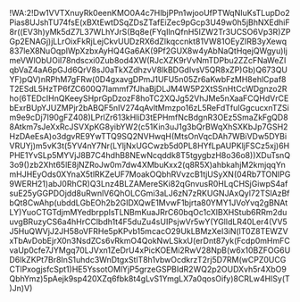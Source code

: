 !WA:2!Dw1VVTXnuyRk0eenKMO0A4c7HlbjPPn1wjooUfPTWqNIuKsTLupDo2Pias8UJshTU74fsE(xBXtEwtDSqZDsZTafEiZec9pGcp3U49w0h5jBhNXEdhiF8r((EV3h)yMk5dZ7L37WLhYJrS(Bq8e(FYqIlnQfnH5IZW2Tr3UCSO6Vp3R)ZPGp2ENAGj)jLLrOixFkRjLejCkvUUDzRX6dZIkqccnkt81VW81OEyZIRB3yXewq837leX8NuOqpIWpXzbxAyHQ4Ga6AK(9Pf2GUX8w4yAbNaQtHqejQWgyu)IjmeVWlObUOiI78ndscxi0Zub8od4XW(RJcXZK9rVvNmTDPbu2ZZcFNaWeZIqbVaZ4aA6pGJd6QrV8sJ0aTkXZdhzvV8lkBDGdIvsV5QR8xZP)Gb)Q673QUYF)pQV)nRPhM7gFRw(0D4gxavgDPmJ1UFU5n05Zr6aKwbFzMH8ehlCpaf8T2ESdL5HzTP6fZC600Q7Iammf7fJhaBjDLJM4W5P2XtSSnHtCcWDgnzo2Rho(6TEDcIHnQKeeySHprGpDzozF8hoTC2XQJg52VhJMe5nXaaFCQHdVrCEbExrBUpYJUZMPjr2bABQF5nIV274qAvltMmzpo16zL5ReFdTfuIGgcucxnTZSim9e9cDj7I90gFZ408)LPrlZr613kHliD3tEPHmfNcBdgnR3OEz5SmaZkFgQD88Atkm7sJeXxRcJSVXpKG8yibYW2(c51Kin3uJ1g3bQrBWqXhSXKbJp7GSH2HzDAeEsA)o3dgvRE9YwTTQ9SQ2NVHwqH(MtsOnVqcDAh7WBiVDw5DYBiVRUYj)m5vK3t(5YV4nY7Nr(LYljNxUGCwzb5d0PL8HYfLpAUPKljFSCz5xj)6HPHE1YvSLp5MYVjJ8B7C4hdhB8NEwNcqddk8T5tgygbzH8o36o8))XDuTsnQ3o9()zb2Xht65lE8jNZRoJw0m7dw4XMbuKxx2(q8R5X)ahbkahjM2kmjqqYnmHJHEyOds0XYnaX5tlRKZeUF7MoakOQbhRVvzcB1tjUSyXN(04Rb7TONIPG9WERH21)abJ0RhCR)Q3Lnz4BLZAMereSKi82qGnvusR0HLqCHSjGiwpS4afsuE25yGGPDOjdd8uRwnlV6QhOLCGmi3aLJ6zN7zRKUGNJAxQyl72TSlAzBfbQt8CwAhp(ubddLGbEOh2b2GIDXQwE1MvwF1bjrta80YMY1JVoYvq2gBNAtLY)YuoCTGTdjmMYedbrppIsTLNBmKuaJRrC60bqOc1cXlBXHStub6RRm2duuvgBRuzyCS6a4hHrCClbdh1t4F5duZu4sUIPsjwVr5wY(YGlldLR40Ler4(VV5J5HuQWVjJ2JH58oVFRHe5pKPvb15mcacO29UkLBMzXeI3iN(lT0Z8TEWZVxTbAvDobEjrX0n3NsdZCs6vRkmO4QokNwLSkxU(erDnt87yk(Fcdp0mHmFCvaUp0cfe7JYMgq70LJVxn1ZeDrU4xPicKOEMi2RwV28NpB(w6x10BZFOG6UD6lkZKPt7Br8InS1uhdc3WnDtgxStlT8h1vbwOcdkrzT2rj5D7RM(wCPZ0UCGCTlPxogjsfcSpt1)HE5YssotOMlYjP5grzeGSPBIdR2WQ2p2OUDXvh5r4XbO9QbhYmz)5pAejk9sp420XZq6fbk8t4gLvS1YmgLX7a0qosOify)8CRLw4HlSy(T)Jn)V)
